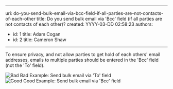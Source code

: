 

---
uri: do-you-send-bulk-email-via-bcc-field-if-all-parties-are-not-contacts-of-each-other
title: Do you send bulk email via 'Bcc' field (if all parties are not contacts of each other)?
created: YYYY-03-DD 02:58:23
authors:
  - id: 1
    title: Adam Cogan
  - id: 2
    title: Cameron Shaw
---




<span class='intro'> 
  <p>To ensure privacy, and not allow parties to get hold of each others' email addresses, emails to multiple parties should be entered in the 'Bcc' field (not the 'To' field).
</p>
 </span>

  <img src="/PublishingImages/better_emails_bulk_to.jpg" alt="Bad" class="ms-rteCustom-ImageArea" /> <span class="ms-rteCustom-FigureBad">Bad Example&#58; Send bulk email via 'To' field</span> <br>
<img src="/PublishingImages/better_emails_bulk_bcc.JPG" alt="Good" class="ms-rteCustom-ImageArea" /> <span class="ms-rteCustom-FigureGood">Good Example&#58; Send bulk email via 'Bcc' field </span>



